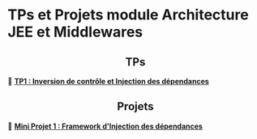 
# TPs et Projets module Architecture JEE et Middlewares

<h2 align="center">TPs</h2>

📁 [<b>TP1 : Inversion de contrôle et Injection des dépendances</b>](https://github.com/m0hamedAit/mohamed-aitihie-JEE/tree/main/TPs/TP1)

<h2 align="center">Projets</h2>

📁 [<b>Mini Projet 1 : Framework d'Injection des dépendances</b>](https://github.com/m0hamedAit/mohamed-aitihie-JEE/tree/main/Projets/mProjet1_framework)